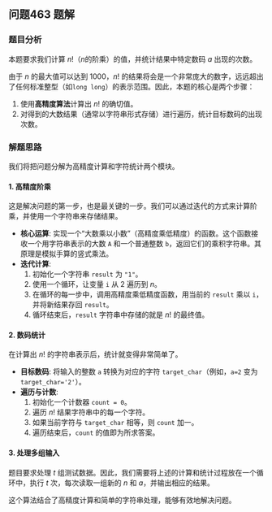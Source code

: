 ## 问题463 题解

### 题目分析

本题要求我们计算 $n!$（$n$的阶乘）的值，并统计结果中特定数码 $a$ 出现的次数。

由于 $n$ 的最大值可以达到 1000，$n!$ 的结果将会是一个非常庞大的数字，远远超出了任何标准整型（如`long long`）的表示范围。因此，本题的核心是两个步骤：
1.  使用**高精度算法**计算出 $n!$ 的确切值。
2.  对得到的大数结果（通常以字符串形式存储）进行遍历，统计目标数码的出现次数。

### 解题思路

我们将把问题分解为高精度计算和字符统计两个模块。

#### 1. 高精度阶乘

这是解决问题的第一步，也是最关键的一步。我们可以通过迭代的方式来计算阶乘，并使用一个字符串来存储结果。

-   **核心运算**: 实现一个“大数乘以小数”（高精度乘低精度）的函数。这个函数接收一个用字符串表示的大数 `A` 和一个普通整数 `b`，返回它们的乘积字符串。其原理是模拟手算的竖式乘法。
-   **迭代计算**:
    1.  初始化一个字符串 `result` 为 `"1"`。
    2.  使用一个循环，让变量 `i` 从 2 遍历到 $n$。
    3.  在循环的每一步中，调用高精度乘低精度函数，用当前的 `result` 乘以 `i`，并将新结果存回 `result`。
    4.  循环结束后，`result` 字符串中存储的就是 $n!$ 的最终值。

#### 2. 数码统计

在计算出 $n!$ 的字符串表示后，统计就变得非常简单了。

-   **目标数码**: 将输入的整数 `a` 转换为对应的字符 `target_char`（例如，`a=2` 变为 `target_char='2'`）。
-   **遍历与计数**:
    1.  初始化一个计数器 `count = 0`。
    2.  遍历 $n!$ 结果字符串中的每一个字符。
    3.  如果当前字符与 `target_char` 相等，则 `count` 加一。
    4.  遍历结束后，`count` 的值即为所求答案。

#### 3. 处理多组输入

题目要求处理 $t$ 组测试数据。因此，我们需要将上述的计算和统计过程放在一个循环中，执行 $t$ 次，每次读取一组新的 $n$ 和 $a$，并输出相应的结果。

这个算法结合了高精度计算和简单的字符串处理，能够有效地解决问题。
